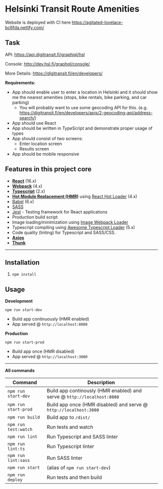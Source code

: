 # Helsinki Transit Route Amenities

Website is deployed with CI here https://agitated-lovelace-bc6fda.netlify.com/ 

## Task

API: https://api.digitransit.fi/graphiql/hsl

Console: http://dev.hsl.fi/graphql/console/ 

More Details: https://digitransit.fi/en/developers/
 
**Requirements:**

- App should enable user to enter a location in Helsinki and it should show me the nearest amenities (stops, bike rentals, bike parking, and car parking)
  - You will probably want to use some geocoding API for this. 
    (e.g. https://digitransit.fi/en/developers/apis/2-geocoding-api/address-search/) 
- App should use React
- App should be written in TypeScript and demonstrate proper usage of types 
- App should consist of two screens:
  - Enter location screen
  - Results screen
- App should be mobile responsive


## Features in this project core

* **[React](https://facebook.github.io/react/)** (16.x)
* **[Webpack](https://webpack.js.org/)** (4.x)
* **[Typescript](https://www.typescriptlang.org/)** (2.x)
* **[Hot Module Replacement (HMR)](https://webpack.js.org/concepts/hot-module-replacement/)** using [React Hot Loader](https://github.com/gaearon/react-hot-loader) (4.x)
* [Babel](http://babeljs.io/) (6.x)
* [SASS](http://sass-lang.com/)
* [Jest](https://facebook.github.io/jest/) - Testing framework for React applications
* Production build script
* Image loading/minimization using [Image Webpack Loader](https://github.com/tcoopman/image-webpack-loader)
* Typescript compiling using [Awesome Typescript Loader](https://github.com/s-panferov/awesome-typescript-loader) (5.x)
* Code quality (linting) for Typescript and SASS/CSS.
* **[Axios](https://github.com/axios/axios)**
* **[Thunk](https://github.com/reduxjs/redux-thunk)**
---

## Installation
1. `npm install`

## Usage
**Development**

`npm run start-dev`

* Build app continuously (HMR enabled)
* App served @ `http://localhost:8080` 

**Production**

`npm run start-prod`

* Build app once (HMR disabled)
* App served @ `http://localhost:3000`

---

**All commands**

Command | Description
--- | ---
`npm run start-dev` | Build app continously (HMR enabled) and serve @ `http://localhost:8080`
`npm run start-prod` | Build app once (HMR disabled) and serve @ `http://localhost:3000`
`npm run build` | Build app to `/dist/` 
`npm run test:watch` | Run tests and watch
`npm run lint` | Run Typescript and SASS linter
`npm run lint:ts` | Run Typescript linter
`npm run lint:sass` | Run SASS linter
`npm run start` | (alias of `npm run start-dev`)
`npm run deploy` | Run tests and then build

